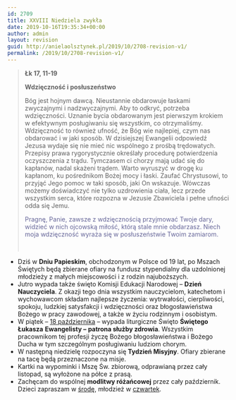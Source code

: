 ```yaml
---
id: 2709
title: XXVIII Niedziela zwykła
date: 2019-10-16T19:35:34+00:00
author: admin
layout: revision
guid: http://anielaolsztynek.pl/2019/10/2708-revision-v1/
permalink: /2019/10/2708-revision-v1/
---
```

> **Łk 17, 11-19**
> 
> **Wdzięczność i posłuszeństwo**
> 
> Bóg jest hojnym dawcą. Nieustannie obdarowuje łaskami zwyczajnymi i nadzwyczajnymi. Aby to odkryć, potrzeba wdzięczności. Uznanie bycia obdarowanym jest pierwszym krokiem w efektywnym posługiwaniu się wszystkim, co otrzymaliśmy. Wdzięczność to również ufność, że Bóg wie najlepiej, czym nas obdarować i w jaki sposób. W dzisiejszej Ewangelii odpowiedź Jezusa wydaje się nie mieć nic wspólnego z prośbą trędowatych. Przepisy prawa rygorystycznie określały procedurę potwierdzenia oczyszczenia z trądu. Tymczasem ci chorzy mają udać się do kapłanów, nadal skażeni trądem. Warto wyruszyć w drogę ku kapłanom, ku pośrednikom Bożej mocy i łaski. Zaufać Chrystusowi, to przyjąć Jego pomoc w taki sposób, jaki On wskazuje. Wówczas możemy doświadczyć nie tylko uzdrowienia ciała, lecz przede wszystkim serca, które rozpozna w Jezusie Zbawiciela i pełne ufności odda się Jemu.
> 
> <span style="color: #666699;">Pragnę, Panie, zawsze z wdzięcznością przyjmować Twoje dary, widzieć w nich ojcowską miłość, którą stale mnie obdarzasz. Niech moja wdzięczność wyraża się w posłuszeństwie Twoim zamiarom.</span>
> 
> &nbsp;

  * Dziś w **Dniu Papieskim**, obchodzonym w Polsce od 19 lat, po Mszach Świętych będą zbierane ofiary na fundusz stypendialny dla uzdolnionej młodzieży z małych miejscowości i z rodzin najuboższych.
  * Jutro wypada także święto Komisji Edukacji Narodowej – **Dzień Nauczyciela**. Z okazji tego dnia wszystkim nauczycielom, katechetom i wychowawcom składam najlepsze życzenia: wytrwałości, cierpliwości, spokoju, ludzkiej satysfakcji i wdzięczności oraz błogosławieństwa Bożego w pracy zawodowej, a także w życiu rodzinnym i osobistym.
  * W piątek – <span style="text-decoration: underline;">18 października</span> – wypada liturgiczne Święto **Świętego Łukasza** **Ewangelisty –** **patrona służby zdrowia**. Wszystkim pracownikom tej profesji życzę Bożego błogosławieństwa i Bożego Ducha w tym szczególnym posługiwaniu ludziom chorym.
  * W następną niedzielę rozpoczyna się **Tydzień Misyjny**. Ofiary zbierane na tacę będą przeznaczone na misje.
  * Kartki na wypominki i Mszę Św. zbiorową, odprawianą przez cały listopad, są wyłożone na półce z prasą.
  * Zachęcam do wspólnej **modlitwy różańcowej** przez cały październik. Dzieci zapraszam w <span style="text-decoration: underline;">środę</span>, młodzież w <span style="text-decoration: underline;">czwartek</span>.
